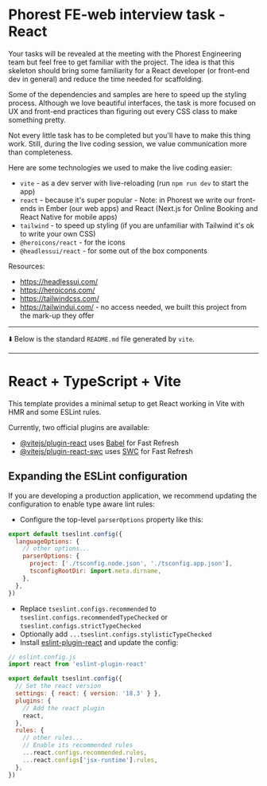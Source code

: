 # Phorest FE-web interview task - React

Your tasks will be revealed at the meeting with the Phorest Engineering team but feel free to get familiar with the project.
The idea is that this skeleton should bring some familiarity for a React developer (or front-end dev in general) and 
reduce the time needed for scaffolding.

Some of the dependencies and samples are here to speed up the styling process. Although we love beautiful interfaces,
the task is more focused on UX and front-end practices than figuring out every CSS class to make something pretty.

Not every little task has to be completed but you'll have to make this thing work. Still, during the live coding 
session, we value communication more than completeness.

Here are some technologies we used to make the live coding easier:
 - `vite` - as a dev server with live-reloading (run `npm run dev` to start the app)
 - `react` - because it's super popular - Note: in Phorest we write our front-ends in Ember (our web apps) and React (Next.js for Online Booking and React Native for mobile apps)
 - `tailwind` - to speed up styling (if you are unfamiliar with Tailwind it's ok to write your own CSS) 
 - `@heroicons/react` - for the icons
 - `@headlessui/react` - for some out of the box components

Resources:
 - https://headlessui.com/
 - https://heroicons.com/
 - https://tailwindcss.com/
 - https://tailwindui.com/ - no access needed, we built this project from the mark-up they offer

----

⬇️ Below is the standard `README.md` file generated by `vite`.

----

# React + TypeScript + Vite

This template provides a minimal setup to get React working in Vite with HMR and some ESLint rules.

Currently, two official plugins are available:

- [@vitejs/plugin-react](https://github.com/vitejs/vite-plugin-react/blob/main/packages/plugin-react/README.md) uses [Babel](https://babeljs.io/) for Fast Refresh
- [@vitejs/plugin-react-swc](https://github.com/vitejs/vite-plugin-react-swc) uses [SWC](https://swc.rs/) for Fast Refresh

## Expanding the ESLint configuration

If you are developing a production application, we recommend updating the configuration to enable type aware lint rules:

- Configure the top-level `parserOptions` property like this:

```js
export default tseslint.config({
  languageOptions: {
    // other options...
    parserOptions: {
      project: ['./tsconfig.node.json', './tsconfig.app.json'],
      tsconfigRootDir: import.meta.dirname,
    },
  },
})
```

- Replace `tseslint.configs.recommended` to `tseslint.configs.recommendedTypeChecked` or `tseslint.configs.strictTypeChecked`
- Optionally add `...tseslint.configs.stylisticTypeChecked`
- Install [eslint-plugin-react](https://github.com/jsx-eslint/eslint-plugin-react) and update the config:

```js
// eslint.config.js
import react from 'eslint-plugin-react'

export default tseslint.config({
  // Set the react version
  settings: { react: { version: '18.3' } },
  plugins: {
    // Add the react plugin
    react,
  },
  rules: {
    // other rules...
    // Enable its recommended rules
    ...react.configs.recommended.rules,
    ...react.configs['jsx-runtime'].rules,
  },
})
```
